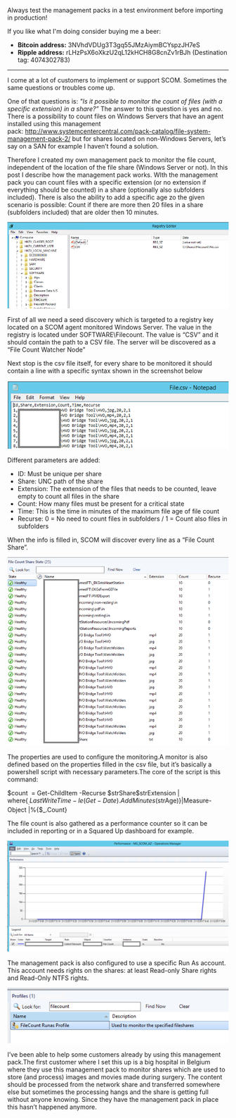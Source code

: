 Always test the management packs in a test environment before importing in production!

If you like what I'm doing consider buying me a beer:
- **Bitcoin address:** 3NVhdVDUg3T3gq55JMzAiymBCYspzJH7eS
- **Ripple address:** rLHzPsX6oXkzU2qL12kHCH8G8cnZv1rBJh (Destination tag: 4074302783)

_______________________________________________________________________

I come at a lot of customers to implement or support SCOM. 
Sometimes the same questions or troubles come up.

One of that questions is: *"Is it possible to monitor the count of files (with a specific extension) in a share?”*
The answer to this question is yes and no. There is a possibility to count files on Windows Servers that have an agent installed using this management pack: http://www.systemcentercentral.com/pack-catalog/file-system-management-pack-2/ but for shares located on non-Windows Servers, let’s say on a SAN for example I haven’t found a solution.

Therefore I created my own management pack to monitor the file count, independent of the location of the file share (Windows Server or not). In this post I describe how the management pack works. WIth the management pack you can count files with a specific extension (or no extension if everything should be counted) in a share (optionally also subfolders included). There is also the ability to add a specific age zo the given scenario is possible: Count if there are more then 20 files in a share (subfolders included) that are older then 10 minutes.

![Alt text](Images/1.png?raw=true "Registry ")

First of all we need a seed discovery which is targeted to a registry key located on a SCOM agent monitored Windows Server. The value in the registry is located under SOFTWARE\Filecount. The value is “CSV” and it should contain the path to a CSV file. The server will be discovered as a “File Count Watcher Node”

Next stop is the csv file itself, for every share to be monitored it should contain a line with a specific syntax shown in the screenshot below

![alt text](Images/2.png?raw=true "CSV" )

Different parameters are added:
- ID: Must be unique per share
- Share: UNC path of the share
- Extension: The extension of the files that needs to be counted, leave empty to count all files in the share
- Count: How many files must be present for a critical state
- Time: This is the time in minutes of the maximum file age of file count
- Recurse: 0 = No need to count files in subfolders / 1 = Count also files in subfolders

When the info is filled in, SCOM will discover every line as a “File Count Share”.

![alt text](Images/3.png?raw=true "Objects" )

The properties are used to configure the monitoring.A monitor is also defined based on the properties filled in the csv file, but it’s basically a powershell script with necessary parameters.The core of the script is this command: 

$count  = Get-ChildItem -Recurse $strShare\$strExtension | where{$_.LastWriteTime -le (Get-Date).AddMinutes($strAge)}|Measure-Object |%{$_.Count}

The file count is also gathered as a performance counter so it can be included in reporting or in a Squared Up dashboard for example.

![alt text](Images/5.png?raw=true "Perf" )

The management pack is also configured to use a specific Run As account. This account needs rights on the shares: at least Read-only Share rights and Read-Only NTFS rights.

![alt text](Images/Runas.png?raw=true "User" )

I’ve been able to help some customers already by using this management pack.The first customer where I set this up is a big hospital in Belgium where they use this management pack to monitor shares which are used to store (and process) images and movies made during surgery. The content should be processed from the network share and transferred somewhere else but sometimes the processing hangs and the share is getting full without anyone knowing. Since they have the management pack in place this hasn’t happened anymore.
